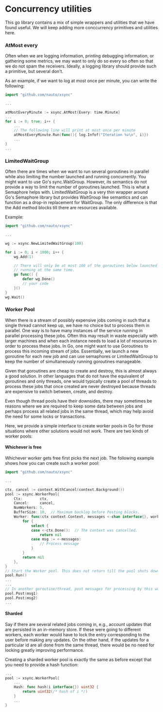 # Concurrency utilities

This go library contains a mix of simple wrappers and utilities that we have
found useful. We will keep adding more conccurrency primitives and utilities here.

### AtMost every

Often when we are logging information, printing debugging information, or gathering
some metrics, we may want to only do so every so often so that we do not spam
the receivers. Ideally, a logging library should provide such a primitive,
but several don't.

As an example, if we want to log at most once per minute, you can write the following:
```go
import "github.com/nauto/xsync"

...

atMostEveryMinute := xsync.AtMost{Every: time.Minute}
...
for i := 0; true; i++ {
    ...
    // The following line will print at most once per minute
    atMostEveryMinute.Run(func(){ log.Infof("Iteration %v\n", i)})
    ...
}
...
```

### LimitedWaitGroup

Often there are times when we want to run several goroutines in parallel while
also limiting the number launched and running concurrently. You might want to use
Go's sync.WaitGroup. However, its semantics do not provide a way to limit the
number of goroutines launched. This is what a Semaphore helps with. LimitedWaitGroup
is a very thin wrapper around Go's Semaphore library but provides WaitGroup like
semantics and can function as a drop-in replacement for WaitGroup. The only difference
is that the Add method blocks till there are resources available.

Example:
```go
import "github.com/nauto/xsync"

...

wg := xsync.NewLimitedWaitGroup(100)

for i := 0; i < 1000; i++ {
    wg.Add(1)

    // There will only be at most 100 of the goroutines below launched and
    // running at the same time.
    go func() {
        defer wg.Done()
        // your code
    }()
}
wg.Wait()
```

### Worker Pool

When there is a stream of possibly expensive jobs coming in such that a single
thread cannot keep up, we have no choice but to process them in parallel. One way
is to have many instances of the service running in parallel processing these jobs.
Often this may result in waste especially with larger machines and when each instance
needs to load a lot of resources in order to process these jobs. In Go, one might
want to use Goroutines to process this incoming stream of jobs. Essentially, we
launch a new goroutine for each new job and can use semaphores or LimitedWaitGroup
to keep the number of simultaneously running goroutines manageable.
 
Given that goroutines are cheap to create and destroy, this is almost always a good
solution. In other languages that do not have the equivalent of goroutines and only threads,
one would typically create a pool of threads to process these jobs that once created
are never destroyed because threads are expensive to switch between, create, and destroy. 
 
Even though thread pools have their downsides, there may sometimes be reasons
where we are required to keep some data between jobs and perhaps process all related
jobs in the same thread, which may help avoid the need for some locks or transactions.

Here, we provide a simple interface to create worker pools in Go for those situations
where other solutions would not work. There are two kinds of worker pools:

#### Whichever is free
Whichever worker gets free first picks the next job. The following example shows
how you can create such a worker pool:
```go
import "github.com/nauto/xsync"

...

ctx, cancel := context.WithCancel(context.Background())
pool := xsync.WorkerPool{
    Ctx:        ctx,
    Cancel:     cancel,
    NumWorkers: 5,
    BufferSize: 10,  // Maximum backlog before Posting blocks.
    Worker: func(ctx context.Context, messages <-chan interface{}, worker int) error {
        for {
            select {
            case <-ctx.Done():  // The context was cancelled.
                return nil  
            case msg := <-messages:
                // Process message
            }
        }  
        return nil
    },
}
// Start the Worker pool. This does not return till the pool shuts down. 
pool.Run()
...
...
// In another goroutine/thread, post messages for processing by this worker pool.
pool.Post(msg1)
pool.Post(msg2)
...
```

#### Sharded
Say if there are several related jobs coming in, e.g., account updates that are
persisted in an in-memory store. If these were going to different workers, each
worker would have to lock the entry corresponding to the user before making any
updates. On the other hand, if the updates for a particular id are all done from
the same thread, there would be no need for locking greatly improving performance.

Creating a sharded worker pool is exactly the same as before except that you need
to provide a hash function:

```go
...
pool := xsync.WorkerPool{
    ...
    Hash: func hash(i interface{}) uint32 {
        return uint32(/* hash of i */)
    }
    ...
}
```